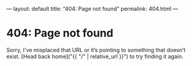 —
layout: default
title: “404: Page not found”
permalink: 404.html
—

# 404: Page not found
Sorry, I've misplaced that URL or it’s pointing to something that doesn’t exist. [Head back home]("{{ "/" | relative_url }}") to try finding it again.

